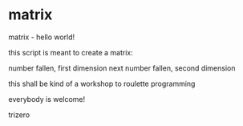 matrix
======

matrix - hello world!


this script is meant to create a matrix: 

number fallen, first dimension
next number fallen, second dimension

this shall be kind of a workshop to roulette programming

everybody is welcome!

trizero
